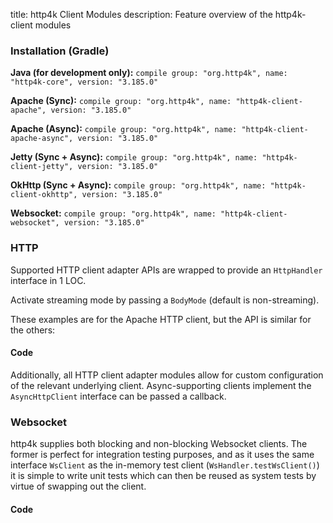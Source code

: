 title: http4k Client Modules
description: Feature overview of the http4k-client modules

### Installation (Gradle)
**Java (for development only):** ```compile group: "org.http4k", name: "http4k-core", version: "3.185.0"```

**Apache (Sync):** ```compile group: "org.http4k", name: "http4k-client-apache", version: "3.185.0"```

**Apache (Async):** ```compile group: "org.http4k", name: "http4k-client-apache-async", version: "3.185.0"```

**Jetty (Sync + Async):** ```compile group: "org.http4k", name: "http4k-client-jetty", version: "3.185.0"```

**OkHttp (Sync + Async):** ```compile group: "org.http4k", name: "http4k-client-okhttp", version: "3.185.0"```

**Websocket:** ```compile group: "org.http4k", name: "http4k-client-websocket", version: "3.185.0"```

### HTTP
Supported HTTP client adapter APIs are wrapped to provide an `HttpHandler` interface in 1 LOC.

Activate streaming mode by passing a `BodyMode` (default is non-streaming).

These examples are for the Apache HTTP client, but the API is similar for the others:

#### Code [<img class="octocat"/>](https://github.com/http4k/http4k/blob/master/src/docs/guide/modules/clients/example_http.kt)
<script src="https://gist-it.appspot.com/https://github.com/http4k/http4k/blob/master/src/docs/guide/modules/clients/example_http.kt"></script>

Additionally, all HTTP client adapter modules allow for custom configuration of the relevant underlying client. Async-supporting clients implement the `AsyncHttpClient` interface can be passed a callback.

### Websocket
http4k supplies both blocking and non-blocking Websocket clients. The former is perfect for integration testing purposes, and as it uses the same interface `WsClient` as the in-memory test client (`WsHandler.testWsClient()`) it is simple to write unit tests which can then be reused as system tests by virtue of swapping out the client.

#### Code [<img class="octocat"/>](https://github.com/http4k/http4k/blob/master/src/docs/guide/modules/clients/example_websocket.kt)
<script src="https://gist-it.appspot.com/https://github.com/http4k/http4k/blob/master/src/docs/guide/modules/clients/example_websocket.kt"></script>
